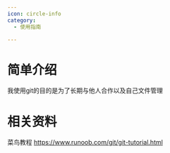 ```yaml
---
icon: circle-info
category:
  - 使用指南

---
```


# 简单介绍

我使用git的目的是为了长期与他人合作以及自己文件管理

# 相关资料

 菜鸟教程 https://www.runoob.com/git/git-tutorial.html